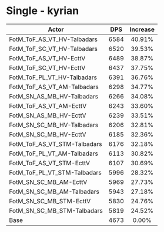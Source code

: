 # Single - kyrian
| Actor | DPS | Increase |
|---|:---:|:---:|
|FotM_ToF_AS_VT_HV-Talbadars|6584|40.91%|
|FotM_ToF_SC_VT_HV-Talbadars|6520|39.53%|
|FotM_ToF_AS_VT_HV-EcttV|6489|38.87%|
|FotM_ToF_SC_VT_HV-EcttV|6437|37.75%|
|FotM_ToF_PL_VT_HV-Talbadars|6391|36.76%|
|FotM_ToF_AS_VT_AM-Talbadars|6298|34.77%|
|FotM_SN_AS_MB_HV-Talbadars|6266|34.08%|
|FotM_ToF_AS_VT_AM-EcttV|6243|33.60%|
|FotM_SN_AS_MB_HV-EcttV|6239|33.51%|
|FotM_SN_SC_MB_HV-Talbadars|6206|32.81%|
|FotM_SN_SC_MB_HV-EcttV|6185|32.36%|
|FotM_ToF_AS_VT_STM-Talbadars|6176|32.18%|
|FotM_ToF_PL_VT_AM-Talbadars|6113|30.82%|
|FotM_ToF_AS_VT_STM-EcttV|6107|30.69%|
|FotM_ToF_PL_VT_STM-Talbadars|5996|28.32%|
|FotM_SN_SC_MB_AM-EcttV|5969|27.73%|
|FotM_SN_SC_MB_AM-Talbadars|5943|27.18%|
|FotM_SN_SC_MB_STM-EcttV|5830|24.76%|
|FotM_SN_SC_MB_STM-Talbadars|5819|24.52%|
|Base|4673|0.00%|
